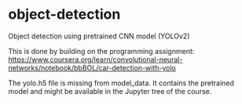 # object-detection
Object detection using pretrained CNN model (YOLOv2)

This is done by building on the programming assignment: https://www.coursera.org/learn/convolutional-neural-networks/notebook/bbBOL/car-detection-with-yolo

The yolo.h5 file is missing from model_data. It contains the pretrained model and might be available in the Jupyter tree of the course.
